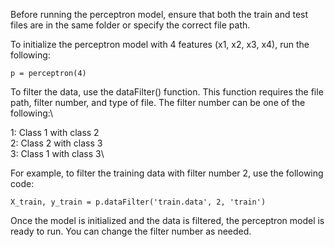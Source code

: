 Before running the perceptron model, ensure that both the train and test files are in the same folder or specify the correct file path.

To initialize the perceptron model with 4 features (x1, x2, x3, x4), run the following:

`p = perceptron(4)`

To filter the data, use the dataFilter() function. This function requires the file path, filter number, and type of file. The filter number can be one of the following:\

1: Class 1 with class 2\
2: Class 2 with class 3\
3: Class 1 with class 3\

For example, to filter the training data with filter number 2, use the following code:

`X_train, y_train = p.dataFilter('train.data', 2, 'train')`

Once the model is initialized and the data is filtered, the perceptron model is ready to run. You can change the filter number as needed.
